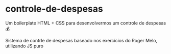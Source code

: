 # controle-de-despesas
Um boilerplate HTML + CSS para desenvolvermos um controle de despesas 💰

Sistema de contrle de despesas baseado nos exercícios do Roger Melo,
utilizando JS puro
